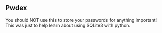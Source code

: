 Pwdex
-----
You should NOT use this to store your passwords for anything important! This was just to help learn about using SQLite3 with python.
